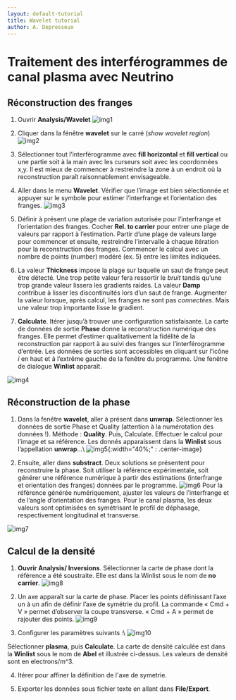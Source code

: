 ```yaml
---
layout: default-tutorial
title: Wavelet tutorial
author: A. Depresseux
---
```


# Traitement des interférogrammes de canal plasma avec Neutrino 

## Réconstruction des franges

1. Ouvrir **Analysis/Wavelet**
![img1](images/img1.png)

2. Cliquer dans la fénêtre **wavelet** sur le carré (*show wavelet region*)
![img2](images/img2.png)

3. Sélectionner tout l’interférogramme avec **fill horizontal** et **fill vertical** ou
une partie soit à la main avec les curseurs soit avec les coordonnées x,y. Il est
mieux de commencer à restreindre la zone à un endroit où la reconstruction
paraît raisonnablement envisageable.

4. Aller dans le menu **Wavelet**. Vérifier que l’image est bien sélectionnée et
appuyer sur le symbole pour estimer l’interfrange et l’orientation des franges.
![img3](images/img3.png)

5. Définir à présent une plage de variation autorisée pour l’interfrange et
l’orientation des franges. Cocher **Rel. to carrier** pour entrer une plage de
valeurs par rapport à l’estimation. Partir d’une plage de valeurs large pour
commencer et ensuite, restreindre l’intervalle à chaque itération pour la
reconstruction des franges.
Commencer le calcul avec un nombre de points (number) modéré (ex. 5) entre
les limites indiquées.

6. La valeur **Thickness** impose la plage sur laquelle un saut de frange peut être
détecté. Une trop petite valeur fera ressortir le *bruit* tandis qu’une trop
grande valeur lissera les gradients raides. La valeur **Damp** contribue à lisser
les discontinuités lors d’un saut de frange. Augmenter la valeur lorsque, après
calcul, les franges ne sont pas *connectées*. Mais une valeur trop
importante lisse le gradient.

7. **Calculate**. Itérer jusqu’à trouver une configuration satisfaisante. La carte de
données de sortie **Phase** donne la reconstruction numérique des franges. Elle
permet d’estimer qualitativement la fidélité de la reconstruction par rapport à
au suivi des franges sur l’interférogramme d’entrée.
Les données de sorties sont accessibles en cliquant sur l’icône *i* en haut et
à l’extrême gauche de la fenêtre du programme. Une fenêtre de dialogue
**Winlist** apparaît.


![img4](images/img4.png)

## Réconstruction de la phase
1. Dans la fenêtre **wavelet**, aller à présent dans **unwrap**. Sélectionner les
données de sortie Phase et Quality (attention à la numérotation des
données !). Méthode : **Quality**. Puis, Calculate.
Effectuer le calcul pour l’image et sa référence. Les donnés apparaissent dans
la **Winlist** sous l’appellation **unwrap**...\\
![img5](images/img5.png){:width="40%;" : .center-image}

2. Ensuite, aller dans **substract**. Deux solutions se présentent pour
reconstruire la phase. Soit utiliser la référence expérimentale, soit générer une
référence numérique à partir des estimations (interfrange et orientation des
franges) données par le programme.
![img6](images/img6.png)
Pour la référence générée numériquement, ajuster les valeurs de l’interfrange
et de l’angle d’orientation des franges. Pour le canal plasma, les deux valeurs
sont optimisées en symétrisant le profil de déphasage, respectivement
longitudinal et transverse.

![img7](images/img7.png)

## Calcul de la densité

1. **Ouvrir Analysis/ Inversions**. Sélectionner la carte de phase dont la référence a
été soustraite. Elle est dans la Winlist sous le nom de **no carrier**.
![img8](images/img8.png)

2. Un axe apparaît sur la carte de phase. Placer les points définissant l’axe un à
un afin de définir l’axe de symétrie du profil. La commande « Cmd + V »
permet d’observer la coupe transverse. « Cmd + A » permet de rajouter des
points.
![img9](images/img9.png)

3. Configurer les paramètres suivants :\\
![img10](images/img10.png)

Sélectionner **plasma**, puis **Calculate**. La carte de densité calculée est dans la **Winlist**
sous le nom de **Abel** et illustrée ci-dessus. Les valeurs de densité sont en electrons/m^3.

4. Itérer pour affiner la définition de l'axe de symetrie.

5. Exporter les données sous fichier texte en allant dans **File/Export**.
